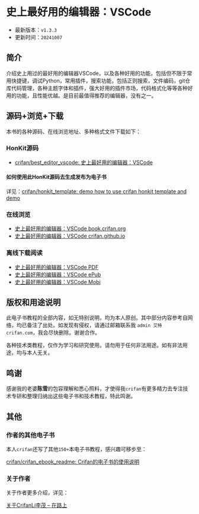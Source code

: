 # 史上最好用的编辑器：VSCode

* 最新版本：`v1.3.3`
* 更新时间：`20241007`

## 简介

介绍史上用过的最好用的编辑器VSCode，以及各种好用的功能，包括但不限于常用快捷键，调试Python，常用插件，搜索功能，包括正则搜索，文件编码，git仓库代码管理，各种主题字体和插件，强大好用的插件市场，代码格式化等等各种好用的功能，且性能优越。是目前最值得推荐的编辑器，没有之一。

## 源码+浏览+下载

本书的各种源码、在线浏览地址、多种格式文件下载如下：

### HonKit源码

* [crifan/best_editor_vscode: 史上最好用的编辑器：VSCode](https://github.com/crifan/best_editor_vscode)

#### 如何使用此HonKit源码去生成发布为电子书

详见：[crifan/honkit_template: demo how to use crifan honkit template and demo](https://github.com/crifan/honkit_template)

### 在线浏览

* [史上最好用的编辑器：VSCode book.crifan.org](https://book.crifan.org/books/best_editor_vscode/website/)
* [史上最好用的编辑器：VSCode crifan.github.io](https://crifan.github.io/best_editor_vscode/website/)

### 离线下载阅读

* [史上最好用的编辑器：VSCode PDF](https://book.crifan.org/books/best_editor_vscode/pdf/best_editor_vscode.pdf)
* [史上最好用的编辑器：VSCode ePub](https://book.crifan.org/books/best_editor_vscode/epub/best_editor_vscode.epub)
* [史上最好用的编辑器：VSCode Mobi](https://book.crifan.org/books/best_editor_vscode/mobi/best_editor_vscode.mobi)

## 版权和用途说明

此电子书教程的全部内容，如无特别说明，均为本人原创。其中部分内容参考自网络，均已备注了出处。如发现有侵权，请通过邮箱联系我 `admin 艾特 crifan.com`，我会尽快删除。谢谢合作。

各种技术类教程，仅作为学习和研究使用。请勿用于任何非法用途。如有非法用途，均与本人无关。

## 鸣谢

感谢我的老婆**陈雪**的包容理解和悉心照料，才使得我`crifan`有更多精力去专注技术专研和整理归纳出这些电子书和技术教程，特此鸣谢。

## 其他

### 作者的其他电子书

本人`crifan`还写了其他`150+`本电子书教程，感兴趣可移步至：

[crifan/crifan_ebook_readme: Crifan的电子书的使用说明](https://github.com/crifan/crifan_ebook_readme)

### 关于作者

关于作者更多介绍，详见：

[关于CrifanLi李茂 – 在路上](https://www.crifan.org/about/)
